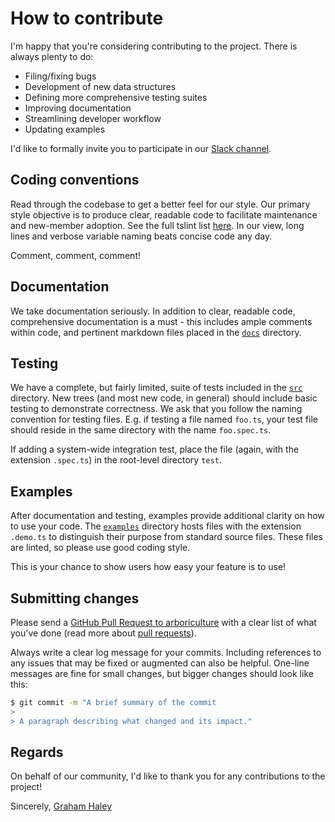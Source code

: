 # How to contribute

I'm happy that you're considering contributing to the project.  There is always plenty to do:

* Filing/fixing bugs
* Development of new data structures
* Defining more comprehensive testing suites
* Improving documentation
* Streamlining developer workflow
* Updating examples

I'd like to formally invite you to participate in our [Slack channel](https://haleyhousellc.slack.com/messages/C6AT049P0/details/).

## Coding conventions

Read through the codebase to get a better feel for our style.  Our primary style objective is to produce clear, readable
code to facilitate maintenance and new-member adoption.  See the full tslint list
[here](https://github.com/haleyhousellc/arboriculture/blob/master/tslint.json).  In our view, long lines and verbose
variable naming beats concise code any day.

Comment, comment, comment!

## Documentation

We take documentation seriously.  In addition to clear, readable code, comprehensive documentation is a must - this
includes ample comments within code, and pertinent markdown files placed in the
[`docs`](https://github.com/haleyhousellc/arboriculture/blob/master/docs/) directory.

## Testing

We have a complete, but fairly limited, suite of tests included in the [`src`](https://github.com/haleyhousellc/arboriculture/blob/master/src/)
directory.  New trees (and most new code, in general) should include basic testing to demonstrate correctness.  We ask
that you follow the naming convention for testing files.  E.g. if testing a file named `foo.ts`, your test file should
reside in the same directory with the name `foo.spec.ts`.

If adding a system-wide integration test, place the file (again, with the extension `.spec.ts`) in the root-level
directory `test`.

## Examples

After documentation and testing, examples provide additional clarity on how to use your code.  The
[`examples`](https://github.com/haleyhousellc/arboriculture/blob/master/examples/)
directory hosts files with the extension `.demo.ts` to distinguish their purpose from standard source files.  These
files are linted, so please use good coding style.

This is your chance to show users how easy your feature is to use!

## Submitting changes

Please send a [GitHub Pull Request to arboriculture](https://github.com/haleyhousellc/arboriculture/pull/new/master)
with a clear list of what you've done (read more about [pull requests](https://help.github.com/articles/about-pull-requests/)).

Always write a clear log message for your commits. Including references to any issues that may be fixed or augmented can
also be helpful.  One-line messages are fine for small changes, but bigger changes should look like this:

```bash
$ git commit -m "A brief summary of the commit
>
> A paragraph describing what changed and its impact."
```

## Regards
On behalf of our community, I'd like to thank you for any contributions to the project!

Sincerely, [Graham Haley](https://github.com/haleyga)
